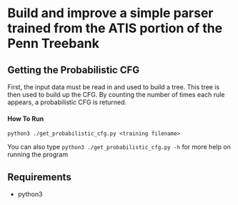 # Build and improve a simple parser trained from the ATIS portion of the Penn Treebank

## Getting the Probabilistic CFG
First, the input data must be read in and used to build a tree. This tree is then used to build up the CFG. By counting the number of times each rule appears, a probabilistic CFG is returned.


#### How To Run
```python3 ./get_probabilistic_cfg.py <training filename>```

You can also type ```python3 ./get_probabilistic_cfg.py -h``` for more help on running the program


## Requirements
- python3
